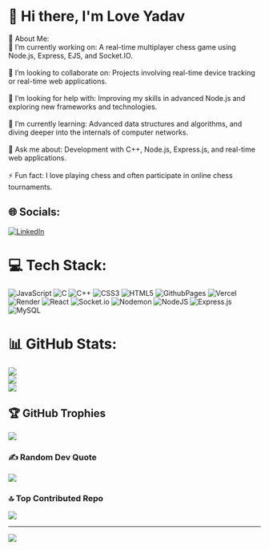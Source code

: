 # 💫 Hi there, I'm Love Yadav
💫 About Me:<br>🔭 I’m currently working on: A real-time multiplayer chess game using Node.js, Express, EJS, and Socket.IO.<br><br>👯 I’m looking to collaborate on: Projects involving real-time device tracking or real-time web applications.<br><br>🤝 I’m looking for help with: Improving my skills in advanced Node.js and exploring new frameworks and technologies.<br><br>🌱 I’m currently learning: Advanced data structures and algorithms, and diving deeper into the internals of computer networks.<br><br>💬 Ask me about: Development with C++, Node.js, Express.js, and real-time web applications.<br><br>⚡ Fun fact: I love playing chess and often participate in online chess tournaments.


## 🌐 Socials:
[![LinkedIn](https://img.shields.io/badge/LinkedIn-%230077B5.svg?logo=linkedin&logoColor=white)](https://linkedin.com/in/https://www.linkedin.com/in/love-yadav-9278b1280/) 

# 💻 Tech Stack:
![JavaScript](https://img.shields.io/badge/javascript-%23323330.svg?style=for-the-badge&logo=javascript&logoColor=%23F7DF1E) ![C](https://img.shields.io/badge/c-%2300599C.svg?style=for-the-badge&logo=c&logoColor=white) ![C++](https://img.shields.io/badge/c++-%2300599C.svg?style=for-the-badge&logo=c%2B%2B&logoColor=white) ![CSS3](https://img.shields.io/badge/css3-%231572B6.svg?style=for-the-badge&logo=css3&logoColor=white) ![HTML5](https://img.shields.io/badge/html5-%23E34F26.svg?style=for-the-badge&logo=html5&logoColor=white) ![GithubPages](https://img.shields.io/badge/github%20pages-121013?style=for-the-badge&logo=github&logoColor=white) ![Vercel](https://img.shields.io/badge/vercel-%23000000.svg?style=for-the-badge&logo=vercel&logoColor=white) ![Render](https://img.shields.io/badge/Render-%46E3B7.svg?style=for-the-badge&logo=render&logoColor=white) ![React](https://img.shields.io/badge/react-%2320232a.svg?style=for-the-badge&logo=react&logoColor=%2361DAFB) ![Socket.io](https://img.shields.io/badge/Socket.io-black?style=for-the-badge&logo=socket.io&badgeColor=010101) ![Nodemon](https://img.shields.io/badge/NODEMON-%23323330.svg?style=for-the-badge&logo=nodemon&logoColor=%BBDEAD) ![NodeJS](https://img.shields.io/badge/node.js-6DA55F?style=for-the-badge&logo=node.js&logoColor=white) ![Express.js](https://img.shields.io/badge/express.js-%23404d59.svg?style=for-the-badge&logo=express&logoColor=%2361DAFB) ![MySQL](https://img.shields.io/badge/mysql-4479A1.svg?style=for-the-badge&logo=mysql&logoColor=white)
# 📊 GitHub Stats:
![](https://github-readme-stats.vercel.app/api?username=YADAVLUV&theme=prussian&hide_border=false&include_all_commits=true&count_private=false)<br/>
![](https://github-readme-streak-stats.herokuapp.com/?user=YADAVLUV&theme=prussian&hide_border=false)<br/>
![](https://github-readme-stats.vercel.app/api/top-langs/?username=YADAVLUV&theme=prussian&hide_border=false&include_all_commits=true&count_private=false&layout=compact)

## 🏆 GitHub Trophies
![](https://github-profile-trophy.vercel.app/?username=YADAVLUV&theme=radical&no-frame=false&no-bg=false&margin-w=4)

### ✍️ Random Dev Quote
![](https://quotes-github-readme.vercel.app/api?type=horizontal&theme=radical)

### 🔝 Top Contributed Repo
![](https://github-contributor-stats.vercel.app/api?username=YADAVLUV&limit=5&theme=dark&combine_all_yearly_contributions=true)

---
[![](https://visitcount.itsvg.in/api?id=YADAVLUV&icon=0&color=0)](https://visitcount.itsvg.in)

<!-- Proudly created with GPRM ( https://gprm.itsvg.in ) -->
